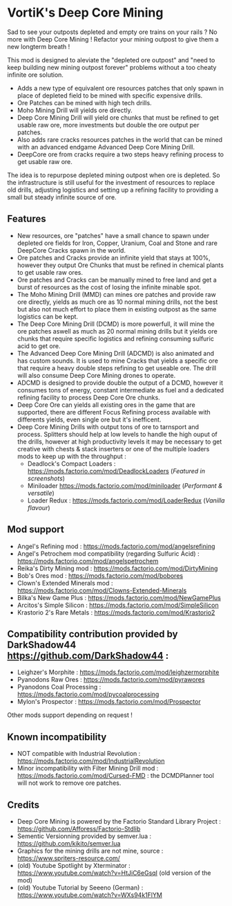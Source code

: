 # VortiK's Deep Core Mining

Sad to see your outposts depleted and empty ore trains on your rails ? No more with Deep Core Mining ! Refactor your mining outpost to give them a new longterm breath !

This mod is designed to aleviate the "depleted ore outpost" and "need to keep building new mining outpost forever" problems without a too cheaty infinite ore solution.

- Adds a new type of equivalent ore resources patches that only spawn in place of depleted field to be mined with specific expensive drills.
- Ore Patches can be mined with high tech drills.
- Moho Mining Drill will yields ore directly.
- Deep Core Mining Drill will yield ore chunks that must be refined to get usable raw ore, more investments but double the ore output per patches.
- Also adds rare cracks resources patches in the world that can be mined with an advanced endgame Advanced Deep Core Mining Drill.
- DeepCore ore from cracks require a two steps heavy refining process to get usable raw ore.

The idea is to repurpose depleted mining outpost when ore is depleted. So the infrastructure is still useful for the investment of resources to replace old drills, adjusting logistics and setting up a refining facility to providing a small but steady infinite source of ore.

## Features
- New resources, ore "patches" have a small chance to spawn under depleted ore fields for Iron, Copper, Uranium, Coal and Stone and rare DeepCore Cracks spawn in the world.
- Ore patches and Cracks provide an infinite yield that stays at 100%, however they output Ore Chunks that must be refined in chemical plants to get usable raw ores.
- Ore patches and Cracks can be manually mined to free land and get a burst of resources as the cost of losing the infinite minable spot.
- The Moho Mining Drill (MMD) can mines ore patches and provide raw ore directly, yields as much ore as 10 normal mining drills, not the best but also not much effort to place them in existing outpost as the same logistics can be kept.
- The Deep Core Mining Drill (DCMD) is more powerfull, it will mine the ore patches aswell as much as 20 normal mining drills but it yields ore chunks that require specific logistics and refining consuming sulfuric acid to get ore.
- The Advanced Deep Core Mining Drill (ADCMD) is also animated and has custom sounds. It is used to mine Cracks that yields a specific ore that require a heavy double steps refining to get useable ore. The drill will also consume Deep Core Mining drones to operate.
- ADCMD is designed to provide double the output of a DCMD, however it consumes tons of energy, constant intermediate as fuel and a dedicated refining facility to process Deep Core Ore chunks.
- Deep Core Ore can yields all existing ores in the game that are supported, there are different Focus Refining process available with differents yields, even single ore but it's inefficent.
- Deep Core Mining Drills with output tons of ore to tarnsport and process. Splitters should help at low levels to handle the high ouput of the drills, however at high productivity levels it may be necessary to get creative with chests & stack inserters or one of the multiple loaders mods to keep up with the throughput : 
  - Deadlock's Compact Loaders : https://mods.factorio.com/mod/DeadlockLoaders (*Featured in screenshots*)
  - Miniloader https://mods.factorio.com/mod/miniloader (*Performant & versatile*)
  - Loader Redux : https://mods.factorio.com/mod/LoaderRedux (*Vanilla flavour*)

## Mod support
- Angel's Refining mod : https://mods.factorio.com/mod/angelsrefining
- Angel's Petrochem mod compatibility (regarding Sulfuric Acid) : https://mods.factorio.com/mod/angelspetrochem
- Reika's Dirty Mining mod : https://mods.factorio.com/mod/DirtyMining
- Bob's Ores mod : https://mods.factorio.com/mod/bobores
- Clown's Extended Minerals mod : https://mods.factorio.com/mod/Clowns-Extended-Minerals
- Bilka's New Game Plus : https://mods.factorio.com/mod/NewGamePlus
- Arcitos's Simple Silicon : https://mods.factorio.com/mod/SimpleSilicon
- Krastorio 2's Rare Metals : https://mods.factorio.com/mod/Krastorio2

## Compatibility contribution provided by DarkShadow44 https://github.com/DarkShadow44 : 
- Leighzer's Morphite : https://mods.factorio.com/mod/leighzermorphite
- Pyanodons Raw Ores : https://mods.factorio.com/mod/pyrawores
- Pyanodons Coal Processing : https://mods.factorio.com/mod/pycoalprocessing
- Mylon's Prospector : https://mods.factorio.com/mod/Prospector

Other mods support depending on request !

## Known incompatibility
- NOT compatible with Industrial Revolution : https://mods.factorio.com/mod/IndustrialRevolution
- Minor incompatibility with Filter Mining Drill mod : https://mods.factorio.com/mod/Cursed-FMD : the DCMDPlanner tool will not work to remove ore patches.

## Credits
- Deep Core Mining is powered by the Factorio Standard Library Project : https://github.com/Afforess/Factorio-Stdlib
- Sementic Versionning provided by semver.lua : https://github.com/kikito/semver.lua
- Graphics for the mining drills are not mine, source : https://www.spriters-resource.com/
- (old) Youtube Spotlight by Xterminator : https://www.youtube.com/watch?v=HtJiC6eGsqI (old version of the mod)
- (old) Youtube Tutorial by Seeeno (German) : https://www.youtube.com/watch?v=WXs94k1FlYM
